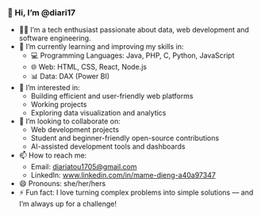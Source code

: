 ### 👋 Hi, I’m @diari17

- 👩‍💻 I’m a tech enthusiast passionate about data, web development and software engineering.
- 🌱 I’m currently learning and improving my skills in:
  - 💻 Programming Languages: Java, PHP, C, Python, JavaScript
  - 🌐 Web: HTML, CSS, React, Node.js
  - 📊 Data: DAX (Power BI)
- 👀 I’m interested in:
  - Building efficient and user-friendly web platforms
  - Working projects
  - Exploring data visualization and analytics
- 💞️ I’m looking to collaborate on:
  - Web development projects
  - Student and beginner-friendly open-source contributions
  - AI-assisted development tools and dashboards
- 📫 How to reach me:
  - Email: diariatou1705@gmail.com
  - LinkedIn: www.linkedin.com/in/mame-dieng-a40a97347
- 😄 Pronouns: she/her/hers
- ⚡ Fun fact: I love turning complex problems into simple solutions — and I’m always up for a challenge!
